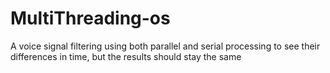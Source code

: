 # MultiThreading-os
A voice signal filtering using both parallel and serial processing to see their differences in time, but the results should stay the same

